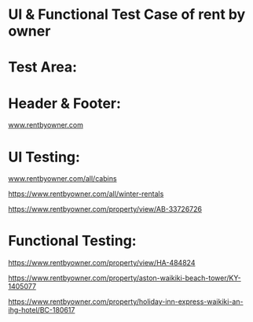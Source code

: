 # UI & Functional Test Case of rent by owner
# Test Area:

# Header & Footer: 
www.rentbyowner.com

# UI Testing:
www.rentbyowner.com/all/cabins

https://www.rentbyowner.com/all/winter-rentals

https://www.rentbyowner.com/property/view/AB-33726726

# Functional Testing: 
https://www.rentbyowner.com/property/view/HA-484824

https://www.rentbyowner.com/property/aston-waikiki-beach-tower/KY-1405077

https://www.rentbyowner.com/property/holiday-inn-express-waikiki-an-ihg-hotel/BC-180617
